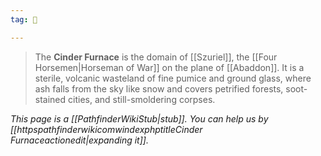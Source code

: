```yaml
---
tag: 🌌

---
```

> The **Cinder Furnace** is the domain of [[Szuriel]], the [[Four Horsemen|Horseman of War]] on the plane of [[Abaddon]]. It is a sterile, volcanic wasteland of fine pumice and ground glass, where ash falls from the sky like snow and covers petrified forests, soot-stained cities, and still-smoldering corpses.



*This page is a [[PathfinderWikiStub|stub]]. You can help us by [[httpspathfinderwikicomwindexphptitleCinder Furnaceactionedit|expanding it]].*







